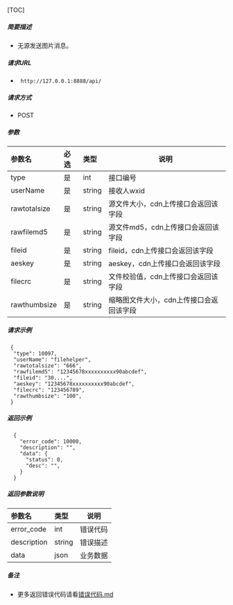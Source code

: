 [TOC]

##### 简要描述

- 无源发送图片消息。

##### 请求URL

- ` http://127.0.0.1:8888/api/`

##### 请求方式

- POST

##### 参数

| 参数名          | 必选 | 类型     | 说明                    |
|:-------------|:---|:-------|-----------------------|
| type         | 是  | int    | 接口编号                  |
| userName     | 是  | string | 接收人wxid               |
| rawtotalsize | 是  | string | 源文件大小，cdn上传接口会返回该字段   |
| rawfilemd5   | 是  | string | 源文件md5，cdn上传接口会返回该字段  |
| fileid       | 是  | string | fileid，cdn上传接口会返回该字段  |
| aeskey       | 是  | string | aeskey，cdn上传接口会返回该字段  |
| filecrc      | 是  | string | 文件校验值，cdn上传接口会返回该字段   |
| rawthumbsize | 是  | string | 缩略图文件大小，cdn上传接口会返回该字段 |

##### 请求示例

```
 {
  "type": 10097,
  "userName": "filehelper",
  "rawtotalsize": "666",
  "rawfilemd5": "12345678xxxxxxxxxx90abcdef",
  "fileid": "30....",
  "aeskey": "12345678xxxxxxxxxx90abcdef",
  "filecrc": "123456789",
  "rawthumbsize": "100",
 }

```

##### 返回示例

``` 
  {
    "error_code": 10000,
    "description": "",
    "data": {
      "status": 0,
      "desc": "",
    }
  }
```

##### 返回参数说明

| 参数名         | 类型     | 说明   |
|:------------|:-------|------|
| error_code  | int    | 错误代码 |
| description | string | 错误描述 |
| data        | json   | 业务数据 |

##### 备注

- 更多返回错误代码请看[错误代码.md](../错误代码.md)






